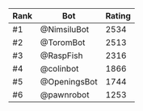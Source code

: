 Rank|Bot|Rating
---|---|---
#1|@NimsiluBot|2534
#2|@ToromBot|2513
#3|@RaspFish|2316
#4|@colinbot|1866
#5|@OpeningsBot|1744
#6|@pawnrobot|1253
